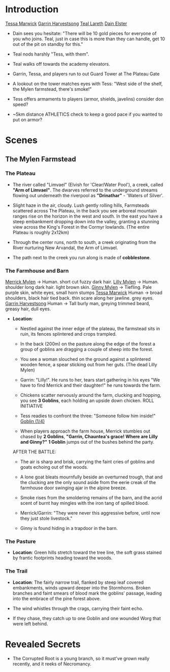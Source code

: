 # Introduction

[Tessa Marwick](dm/npcs.md#tessa-marwick)
[Garrin Harvestsong](dm/npcs.md#garrin-harvestsong)
[Teal Lareth](dm/npcs.md#teal-lareth)
[Dain Elster](dm/npcs.md#dain-elster)

- Dain sees you hesitate: "There will be 10 gold pieces for everyone of you who joins. Teal, just in case this is more than they can handle, get 10 out of the pit on standby for this." 

- Teal nods harshly "Tess, with them".
- Teal walks off towards the academy elevators.
- Garrin, Tessa, and players run to out Guard Tower at The Plateau Gate
- A lookout on the tower matches eyes with Tess: "West side of the shelf, the Mylen farmstead, there's smoke!"
- Tess offers armaments to players (armor, shields, javelins) consider don speed? 

- ~5km distance ATHLETICS check to keep a good pace if you wanted to put on armor?

# Scenes
## The Mylen Farmstead
### The Plateau

  - The river called "Limvael" (Elvish for 'Clear/Water Pool'), 
    a creek, called **"Arm of Limvael"**. 
  The dwarves referred to the underground streams flowing out underneath the riverpool as **"Drinathar"** - 'Waters of Silver'.

  - Slight haze in the air, cloudy. Lush gently rolling hills, Farmsteads scattered across The Plateau, in the back you see arboreal mountain ranges rise on the horizon in the west and south.
      In the east you have a steep embankment dropping down into the valley, granting a stunning view across the King's Forest in the Cormyr lowlands. (The entire Plateau is roughly 2x12km)
  - Through the center runs, north to south, a creek originating from the River nurturing New Arvandal, the Arm of Limvael.
  - The path next to the creek you run along is made of **cobblestone**. 

### The Farmhouse and Barn
[Merrick Mylen](dm/npcs.md#merrick-mylen) -> Human. short cut fuzzy dark hair. 
[Lilly Mylen](dm/npcs.md#lilly-mylen) -> Human. shoulder long dark hair. light brown skin.
[Ginny Mylen](dm/npcs.md#ginny-mylen) -> Tiefling. Pale purple skin, white eyes, small horn stumps 
[Tessa Marwick](dm/npcs.md#tessa-marwick) Human -> broad shoulders, black hair tied back. thin scare along her jawline. grey eyes.
[Garrin Harvestsong](dm/npcs.md#garrin-harvestsong) Human -> Tall burly man, greying trimmed beard, greasy hair, dull eyes.

- **Location**: 
  - Nestled against the inner edge of the plateau, the farmstead sits in ruin, its fences splintered and crops trampled.
  - In the back (200m) on the pasture along the edge of the forest a group of goblins are dragging a couple of sheep into the forest.
  - You see a woman slouched on the ground against a splintered wooden fence, a spear sticking out from her guts. (The dead Lilly Mylen)
  - Garrin: "Lilly!". He runs to her, tears start gathering in his eyes "We have to find Merrick and their daughter!" he runs towards the farm.
  - Chickens scatter nervously around the farm, clucking and hopping, you see **3 Goblins**, each holding an upside down chicken.
ROLL INITIATIVE
  - Tess readies to confront the three: "Someone follow him inside!" 
  [Goblin (1/4)](dm/monsters.md#goblin)

  - When players approach the farm house, Merrick stumbles out chased by **2 Goblins**, 
    **"Garrin, Chauntea's grace! Where are Lilly and Ginny?"**
    **1 Goblin** jumps out of the bushes behind the party.

  AFTER THE BATTLE: 
  - The air is sharp and brisk, carrying the faint cries of goblins and goats echoing out of the woods.
  - A lone goat bleats mournfully beside an overturned trough, that and the clucking are the only sound aside from the eerie creak of the farmhouse door swinging ajar in the alpine breeze.

  - Smoke rises from the smoldering remains of the barn, and the acrid scent of burnt hay mingles with the iron tang of spilled blood.
  - Merrick/Garrin: "They were never this aggressive before, until now they just stole livestock."
  - Ginny is found hiding in a trapdoor in the barn.

### The Pasture
- **Location**: Green hills stretch toward the tree line, the soft grass stained by frantic footprints heading toward the woods. 

### The Trail
- **Location**: The fairly narrow trail, flanked by steep leaf covered embankments, winds upward deeper into the Stormhorns.
  Broken branches and faint smears of blood mark the goblins' passage, leading into the embrace of the pine forest above. 

- The wind whistles through the crags, carrying their faint echo.
- If they chase, they catch up to one Goblin and one wounded Worg that were left behind. 

# Revealed Secrets 

- The Corrupted Root is a young branch, so it must've grown really recently, and it reeks of Necromancy.
